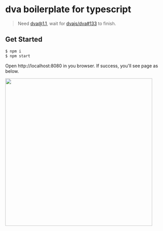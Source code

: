 # dva boilerplate for typescript

> Need dva@1.1, wait for [dvajs/dva#133](https://github.com/dvajs/dva/issues/133) to finish.

## Get Started

```bash
$ npm i
$ npm start
```

Open http://localhost:8080 in you browser. If success, you'll see page as below.
 
<img src="https://zos.alipayobjects.com/rmsportal/mudYMJgGwUaqQyP.png" width="464" />

